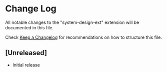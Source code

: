 # Change Log

All notable changes to the "system-design-ext" extension will be documented in this file.

Check [Keep a Changelog](http://keepachangelog.com/) for recommendations on how to structure this file.

## [Unreleased]

- Initial release